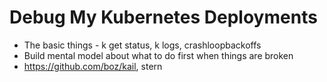 # Debug My Kubernetes Deployments

* The basic things - k get status, k logs, crashloopbackoffs
* Build mental model about what to do first when things are broken
* https://github.com/boz/kail, stern